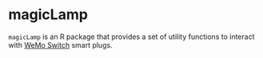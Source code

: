 # magicLamp

`magicLamp` is an R package that provides a set of utility functions to interact 
with [WeMo Switch](http://www.belkin.com/us/p/P-F7C027/) smart plugs. 
